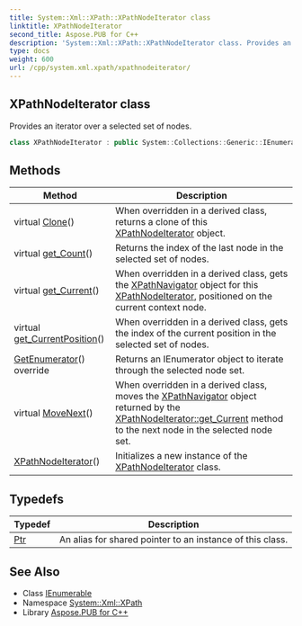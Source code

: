 ```yaml
---
title: System::Xml::XPath::XPathNodeIterator class
linktitle: XPathNodeIterator
second_title: Aspose.PUB for C++
description: 'System::Xml::XPath::XPathNodeIterator class. Provides an iterator over a selected set of nodes in C++.'
type: docs
weight: 600
url: /cpp/system.xml.xpath/xpathnodeiterator/
---
```

## XPathNodeIterator class


Provides an iterator over a selected set of nodes.

```cpp
class XPathNodeIterator : public System::Collections::Generic::IEnumerable<SharedPtr<System::Xml::XPath::XPathNavigator>>
```

## Methods

| Method | Description |
| --- | --- |
| virtual [Clone](./clone/)() | When overridden in a derived class, returns a clone of this [XPathNodeIterator](./) object. |
| virtual [get_Count](./get_count/)() | Returns the index of the last node in the selected set of nodes. |
| virtual [get_Current](./get_current/)() | When overridden in a derived class, gets the [XPathNavigator](../xpathnavigator/) object for this [XPathNodeIterator](./), positioned on the current context node. |
| virtual [get_CurrentPosition](./get_currentposition/)() | When overridden in a derived class, gets the index of the current position in the selected set of nodes. |
| [GetEnumerator](./getenumerator/)() override | Returns an IEnumerator object to iterate through the selected node set. |
| virtual [MoveNext](./movenext/)() | When overridden in a derived class, moves the [XPathNavigator](../xpathnavigator/) object returned by the [XPathNodeIterator::get_Current](./get_current/) method to the next node in the selected node set. |
| [XPathNodeIterator](./xpathnodeiterator/)() | Initializes a new instance of the [XPathNodeIterator](./) class. |
## Typedefs

| Typedef | Description |
| --- | --- |
| [Ptr](./ptr/) | An alias for shared pointer to an instance of this class. |
## See Also

* Class [IEnumerable](../../system.collections.generic/ienumerable/)
* Namespace [System::Xml::XPath](../)
* Library [Aspose.PUB for C++](../../)
